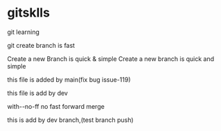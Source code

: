 # gitsklls
git learning

git create branch is fast

Create a new Branch is quick & simple
Create a new branch is quick and simple


this file is added by main(fix bug issue-119)

this file is add by dev

with--no-ff no fast forward merge

this is add by dev branch,(test branch push)
